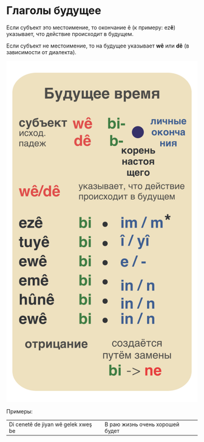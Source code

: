 # Глаголы будущее

Если субъект это местоимение, то окончание ê (к примеру: ez**ê**) указывает, что действие происходит в будущем.

Если субъект не местоимение, то на будущее указывает **wê** или **dê** (в зависимости от диалекта).

![Будущее время](../assets/Глаголы/Время-будущее.png)

Примеры:

|||
|-|-|
|Di cenetê de jiyan wê gelek xweş be|В раю жизнь очень хорошей будет|